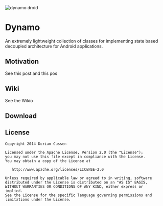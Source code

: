 <img src="https://github.com/doridori/Dynamo/blob/master/gfx/DynamoDroid.png" alt="dynamo droid"/>

# Dynamo

An extremely lightweight collection of classes for implementing state based decoupled architecture for Android applications.

Motivation
----------

See this post and this pos

Wiki
----

See the Wikio

Download
--------


License
--------

    Copyright 2014 Dorian Cussen

    Licensed under the Apache License, Version 2.0 (the "License");
    you may not use this file except in compliance with the License.
    You may obtain a copy of the License at

       http://www.apache.org/licenses/LICENSE-2.0

    Unless required by applicable law or agreed to in writing, software
    distributed under the License is distributed on an "AS IS" BASIS,
    WITHOUT WARRANTIES OR CONDITIONS OF ANY KIND, either express or implied.
    See the License for the specific language governing permissions and
    limitations under the License.
